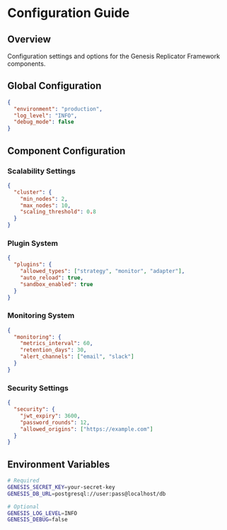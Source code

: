 # Configuration Guide

## Overview
Configuration settings and options for the Genesis Replicator Framework components.

## Global Configuration
```json
{
  "environment": "production",
  "log_level": "INFO",
  "debug_mode": false
}
```

## Component Configuration

### Scalability Settings
```json
{
  "cluster": {
    "min_nodes": 2,
    "max_nodes": 10,
    "scaling_threshold": 0.8
  }
}
```

### Plugin System
```json
{
  "plugins": {
    "allowed_types": ["strategy", "monitor", "adapter"],
    "auto_reload": true,
    "sandbox_enabled": true
  }
}
```

### Monitoring System
```json
{
  "monitoring": {
    "metrics_interval": 60,
    "retention_days": 30,
    "alert_channels": ["email", "slack"]
  }
}
```

### Security Settings
```json
{
  "security": {
    "jwt_expiry": 3600,
    "password_rounds": 12,
    "allowed_origins": ["https://example.com"]
  }
}
```

## Environment Variables
```bash
# Required
GENESIS_SECRET_KEY=your-secret-key
GENESIS_DB_URL=postgresql://user:pass@localhost/db

# Optional
GENESIS_LOG_LEVEL=INFO
GENESIS_DEBUG=false
```
